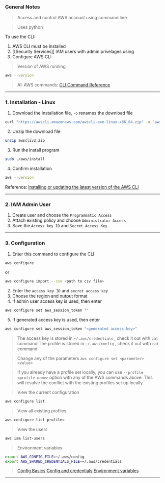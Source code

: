 
### General Notes

> Access and control AWS account using command line

> Uses python

To use the CLI:
1. AWS CLI must be installed 
2. [[Security Services]] IAM users with admin privelages using
3. Configure AWS CLI

> Version of AWS running
``` bash
aws --version
```


>All AWS commands: [CLI Command Reference](https://docs.aws.amazon.com/cli/latest/reference/#available-services)
___

### 1. Installation - Linux


1. Download the installation file, `-o` renames the download file
```bash
curl "https://awscli.amazonaws.com/awscli-exe-linux-x86_64.zip" -o "awscliv2.zip"
```

2. Unzip the download file
```bash
unzip awscliv2.zip
```

3. Run the install program
```bash
sudo ./aws/install
```

4. Confirm installation
```bash
aws --version
```

Reference: [Installing or updating the latest version of the AWS CLI](https://docs.aws.amazon.com/cli/latest/userguide/getting-started-install.html)

___

### 2. IAM Admin User

1. Create user and choose the `Programmatic Access`
2. Attach existing policy and choose `Administrator Access`
3. Save the `Access key ID` and `Secret Access Key`

___

### 3. Configuration

1. Enter this command to configure the CLI

```bash
aws configure
```
or
``` bash
aws configure import --csv <path to csv file>
```

2. Enter the `access key ID` and `secret access key`
3. Choose the region and output format
4. If admin user access key is used, then enter 
```bash
aws configure set aws_session_token ""
```
5. If generated access key is used, then enter
```bash
aws configure set aws_session_token "<generated access key>"
```


> The access key is stored in `~/.aws/credentials` , check it out with `cat` command
> The profile is stored in `~/.aws/config` , check it out with `cat` command

> Change any of the parameters `aws configure set <parameter> <value>`

>If you already have a profile set locally, you can use `--profile <profile-name>` option with any of the AWS commands above. This will resolve the conflict with the existing profiles set up locally.

>View the current configuration
```bash
aws configure list
```

>View all existing profiles
```bash
aws configure list-profiles
```

> View the users
```bash
aws iam list-users
```

> Environment variables
```bash
export AWS_CONFIG_FILE=~/.aws/config
export AWS_SHARED_CREDENTIALS_FILE=~/.aws/credentials
```

> [Config Basics](https://docs.aws.amazon.com/cli/latest/userguide/cli-configure-quickstart.html)
> [Config and credentials](https://docs.aws.amazon.com/cli/latest/userguide/cli-configure-files.html)
> [Environment variables](https://docs.aws.amazon.com/cli/latest/userguide/cli-configure-envvars.html)

___
